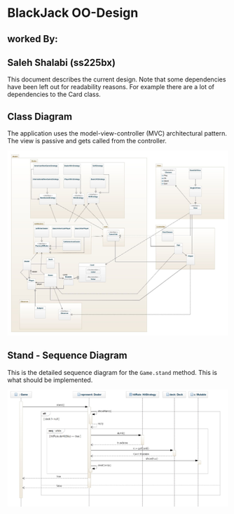 # BlackJack OO-Design

## worked By:
## Saleh Shalabi (ss225bx)



This document describes the current design. Note that some dependencies have been left out for readability reasons. For example there are a lot of dependencies to the Card class.

## Class Diagram
The application uses the model-view-controller (MVC) architectural pattern. The view is passive and gets called from the controller. 

![class diagram](img/class-diagramBlack.jpeg)

## Stand - Sequence Diagram
This is the detailed sequence diagram for the `Game.stand` method. This is what should be implemented.

![Stand Sequence diagram](img/stand_seq.jpg)
